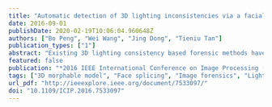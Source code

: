 ```yaml
---
title: "Automatic detection of 3D lighting inconsistencies via a facial landmark based morphable model"
date: 2016-09-01
publishDate: 2020-02-19T10:06:04.960648Z
authors: ["Bo Peng", "Wei Wang", "Jing Dong", "Tieniu Tan"]
publication_types: ["1"]
abstract: "Existing 3D lighting consistency based forensic methods have some practical problems. They usually require additional images and human labor to reconstruct the 3D face model for lighting estimation, and furthermore, they cannot deal with expressional faces effectively. These drawbacks make them unusable in many practical cases. In this paper, we propose a more practical 3D lighting based forensic method by incorporating a facial landmark based 3D morphable model to efficiently fit the face shape. We also introduce a residual error based algorithm to automatically exclude outliers in lighting estimation. Our proposed method is fully automatic and very efficient compared to previous ones. Also, it does not depend on additional images and has better performance for expressional faces. Experiments on a realistic face dataset with variational lighting conditions indicate the efficacy and superiority of our method."
featured: false
publication: "*2016 IEEE International Conference on Image Processing (ICIP)*"
tags: ["3D morphable model", "Face splicing", "Image forensics", "Lighting consistency"]
url_pdf: "http://ieeexplore.ieee.org/document/7533097/"
doi: "10.1109/ICIP.2016.7533097"
---
```


